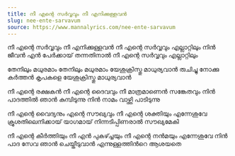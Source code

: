 ```yaml
---
title: നീ എന്റെ സർവ്വവും നീ എനിക്കുള്ളവൻ
slug: nee-ente-sarvavum
source: https://www.mannalyrics.com/nee-ente-sarvavum
---
```


നീ എന്റെ സർവ്വവും നീ എനിക്കുള്ളവൻ
നീ എന്റെ സർവ്വവും എല്ലാറ്റിലും
നിൻ ജീവൻ എൻ പേർക്കായ് തന്നതിനാൽ
നീ എന്റെ സർവ്വവും എല്ലാറ്റിലും

തേനിലും മധുരമാം തേനിലും മധുരമാം
യേശുക്രിസ്തു മാധുര്യവാൻ
രുചിച്ചു നോക്കു കർത്തൻ കൃപകളെ
യേശുക്രിസ്തു മാധുര്യവാൻ

നീ എന്റെ രക്ഷകൻ നീ എന്റെ ദൈവവും
നീ മാത്രമാണെൻ സങ്കേതവും
നിൻ പാദത്തിൽ ഞാൻ കുമ്പിടുന്നു
നിൻ നാമം വാഴ്ത്തി പാടിടുന്നു

നീ എന്റെ വൈദ്യനും എന്റെ സൗഖ്യവും
നീ എന്റെ ശക്തിയും എന്നേശുവേ
ക്രൂശതിലെനിക്കായ് യാഗമായ്
നിന്നടിപ്പിണരാൽ സൗഖ്യമേകി

നീ എന്റെ കീർത്തിയും നീ എൻ പുകഴ്ച്ചയും
നീ എന്റെ നൻമയും എന്നേശുവേ
നിൻ പാദ സേവ ഞാൻ ചെയ്തീടുവാൻ
എന്നുള്ളത്തിന്‍റെ ആശയതെ